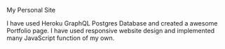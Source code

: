 My Personal Site

I have used Heroku GraphQL Postgres Database and created a awesome Portfolio page. I have used responsive website design and 
implemented many JavaScript function of my own.
